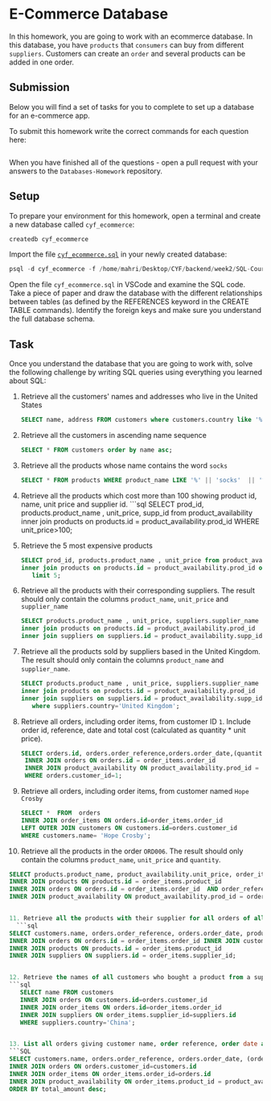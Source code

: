 # E-Commerce Database

In this homework, you are going to work with an ecommerce database. In this database, you have `products` that `consumers` can buy from different `suppliers`. Customers can create an `order` and several products can be added in one order.

## Submission

Below you will find a set of tasks for you to complete to set up a database for an e-commerce app.

To submit this homework write the correct commands for each question here:
```sql


```

When you have finished all of the questions - open a pull request with your answers to the `Databases-Homework` repository.

## Setup

To prepare your environment for this homework, open a terminal and create a new database called `cyf_ecommerce`:

```sql
createdb cyf_ecommerce
```

Import the file [`cyf_ecommerce.sql`](./cyf_ecommerce.sql) in your newly created database:

```sql
psql -d cyf_ecommerce -f /home/mahri/Desktop/CYF/backend/week2/SQL-Coursework-Week2/2-exercises/cyf_ecommerce.sql
```

Open the file `cyf_ecommerce.sql` in VSCode and examine the SQL code. Take a piece of paper and draw the database with the different relationships between tables (as defined by the REFERENCES keyword in the CREATE TABLE commands). Identify the foreign keys and make sure you understand the full database schema.

## Task

Once you understand the database that you are going to work with, solve the following challenge by writing SQL queries using everything you learned about SQL:

1. Retrieve all the customers' names and addresses who live in the United States
     ```sql
   SELECT name, address FROM customers where customers.country like '%United States%';

2. Retrieve all the customers in ascending name sequence
     ```sql
   SELECT * FROM customers order by name asc;

3. Retrieve all the products whose name contains the word `socks`
     ```sql
   SELECT * FROM products WHERE product_name LIKE '%' || 'socks'  || '%';

4. Retrieve all the products which cost more than 100 showing product id, name, unit price and supplier id.
       ```sql
      SELECT prod_id, products.product_name , unit_price, supp_id from product_availability
       inner join products on products.id = product_availability.prod_id WHERE unit_price>100;

5. Retrieve the 5 most expensive products
      ```sql
      SELECT prod_id, products.product_name , unit_price from product_availability
      inner join products on products.id = product_availability.prod_id order by unit_price desc
         limit 5;

6. Retrieve all the products with their corresponding suppliers. The result should only contain the columns `product_name`, `unit_price` and `supplier_name`
      ```sql
      SELECT products.product_name , unit_price, suppliers.supplier_name from product_availability 
      inner join products on products.id = product_availability.prod_id 
      inner join suppliers on suppliers.id = product_availability.supp_id; 


7. Retrieve all the products sold by suppliers based in the United Kingdom. The result should only contain the columns `product_name` and `supplier_name`.
      ```sql
      SELECT products.product_name , unit_price, suppliers.supplier_name from product_availability 
      inner join products on products.id = product_availability.prod_id 
      inner join suppliers on suppliers.id = product_availability.supp_id
         where suppliers.country='United Kingdom'; 

8. Retrieve all orders, including order items, from customer ID `1`. Include order id, reference, date and total cost (calculated as quantity * unit price).
      ```sql
      SELECT orders.id, orders.order_reference,orders.order_date,(quantity * product_availability.unit_price)AS "total cost" FROM order_items
       INNER JOIN orders ON orders.id = order_items.order_id 
       INNER JOIN product_availability ON product_availability.prod_id = order_items.product_id 
       WHERE orders.customer_id=1; 

9. Retrieve all orders, including order items, from customer named `Hope Crosby`
    ```sql
   SELECT *  FROM  orders 
   INNER JOIN order_items ON orders.id=order_items.order_id 
   LEFT OUTER JOIN customers ON customers.id=orders.customer_id 
   WHERE customers.name= 'Hope Crosby';

10. Retrieve all the products in the order `ORD006`. The result should only contain the columns `product_name`, `unit_price` and `quantity`.
   ```sql
   SELECT products.product_name, product_availability.unit_price, order_items.quantity FROM order_items 
   INNER JOIN products ON products.id = order_items.product_id 
   INNER JOIN orders ON orders.id = order_items.order_id  AND order_reference='ORD006'
   INNER JOIN product_availability ON product_availability.prod_id = order_items.product_id AND product_availability.supp_id = order_items.supplier_id;


11. Retrieve all the products with their supplier for all orders of all customers. The result should only contain the columns `name` (from customer), `order_reference`, `order_date`, `product_name`, `supplier_name` and `quantity`.
     ```sql
   SELECT customers.name, orders.order_reference, orders.order_date, products.product_name, suppliers.supplier_name, order_items.quantity FROM order_items
   INNER JOIN orders ON orders.id = order_items.order_id INNER JOIN customers ON orders.customer_id = customers.id
   INNER JOIN products ON products.id = order_items.product_id
   INNER JOIN suppliers ON suppliers.id = order_items.supplier_id;


12. Retrieve the names of all customers who bought a product from a supplier based in China.
   ```sql
      SELECT name FROM customers 
      INNER JOIN orders ON customers.id=orders.customer_id 
      INNER JOIN order_items ON orders.id=order_items.order_id 
      INNER JOIN suppliers ON order_items.supplier_id=suppliers.id
      WHERE suppliers.country='China';


13. List all orders giving customer name, order reference, order date and order total amount (quantity * unit price) in descending order of total.
```SQL
   SELECT customers.name, orders.order_reference, orders.order_date, (order_items.quantity * product_availability.unit_price) AS total_amount FROM customers
   INNER JOIN orders ON orders.customer_id=customers.id
   INNER JOIN order_items ON order_items.order_id=orders.id
   INNER JOIN product_availability ON order_items.product_id = product_availability.prod_id AND order_items.supplier_id = product_availability.supp_id 
   ORDER BY total_amount desc;

